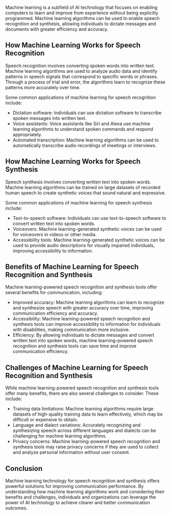 
Machine learning is a subfield of AI technology that focuses on enabling computers to learn and improve from experience without being explicitly programmed. Machine learning algorithms can be used to enable speech recognition and synthesis, allowing individuals to dictate messages and documents with greater efficiency and accuracy.

How Machine Learning Works for Speech Recognition
-------------------------------------------------

Speech recognition involves converting spoken words into written text. Machine learning algorithms are used to analyze audio data and identify patterns in speech signals that correspond to specific words or phrases. Through a process of trial and error, the algorithms learn to recognize these patterns more accurately over time.

Some common applications of machine learning for speech recognition include:

* Dictation software: Individuals can use dictation software to transcribe spoken messages into written text.
* Voice assistants: Voice assistants like Siri and Alexa use machine learning algorithms to understand spoken commands and respond appropriately.
* Automated transcription: Machine learning algorithms can be used to automatically transcribe audio recordings of meetings or interviews.

How Machine Learning Works for Speech Synthesis
-----------------------------------------------

Speech synthesis involves converting written text into spoken words. Machine learning algorithms can be trained on large datasets of recorded human speech to create synthetic voices that sound natural and expressive.

Some common applications of machine learning for speech synthesis include:

* Text-to-speech software: Individuals can use text-to-speech software to convert written text into spoken words.
* Voiceovers: Machine learning-generated synthetic voices can be used for voiceovers in videos or other media.
* Accessibility tools: Machine learning-generated synthetic voices can be used to provide audio descriptions for visually impaired individuals, improving accessibility to information.

Benefits of Machine Learning for Speech Recognition and Synthesis
-----------------------------------------------------------------

Machine learning-powered speech recognition and synthesis tools offer several benefits for communication, including:

* Improved accuracy: Machine learning algorithms can learn to recognize and synthesize speech with greater accuracy over time, improving communication efficiency and accuracy.
* Accessibility: Machine learning-powered speech recognition and synthesis tools can improve accessibility to information for individuals with disabilities, making communication more inclusive.
* Efficiency: By allowing individuals to dictate messages and convert written text into spoken words, machine learning-powered speech recognition and synthesis tools can save time and improve communication efficiency.

Challenges of Machine Learning for Speech Recognition and Synthesis
-------------------------------------------------------------------

While machine learning-powered speech recognition and synthesis tools offer many benefits, there are also several challenges to consider. These include:

* Training data limitations: Machine learning algorithms require large datasets of high-quality training data to learn effectively, which may be difficult or expensive to obtain.
* Language and dialect variations: Accurately recognizing and synthesizing speech across different languages and dialects can be challenging for machine learning algorithms.
* Privacy concerns: Machine learning-powered speech recognition and synthesis tools may raise privacy concerns if they are used to collect and analyze personal information without user consent.

Conclusion
----------

Machine learning technology for speech recognition and synthesis offers powerful solutions for improving communication performance. By understanding how machine learning algorithms work and considering their benefits and challenges, individuals and organizations can leverage the power of AI technology to achieve clearer and better communication outcomes.
